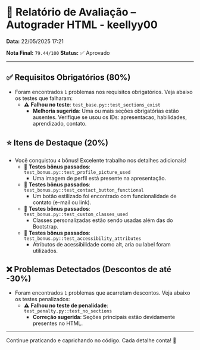 # 🧪 Relatório de Avaliação – Autograder HTML - keellyy00

**Data:** 22/05/2025 17:21

**Nota Final:** `79.44/100`
**Status:** ✅ Aprovado

---
## ✅ Requisitos Obrigatórios (80%)
- Foram encontrados `1` problemas nos requisitos obrigatórios. Veja abaixo os testes que falharam:
  - ⚠️ **Falhou no teste**: `test_base.py::test_sections_exist`
    - **Melhoria sugerida**: Uma ou mais seções obrigatórias estão ausentes. Verifique se usou os IDs: apresentacao, habilidades, aprendizado, contato.

## ⭐ Itens de Destaque (20%)
- Você conquistou `4` bônus! Excelente trabalho nos detalhes adicionais!
  - 🌟 **Testes bônus passados**: `test_bonus.py::test_profile_picture_used`
    - Uma imagem de perfil está presente na apresentação.
  - 🌟 **Testes bônus passados**: `test_bonus.py::test_contact_button_functional`
    - Um botão estilizado foi encontrado com funcionalidade de contato (e-mail ou link).
  - 🌟 **Testes bônus passados**: `test_bonus.py::test_custom_classes_used`
    - Classes personalizadas estão sendo usadas além das do Bootstrap.
  - 🌟 **Testes bônus passados**: `test_bonus.py::test_accessibility_attributes`
    - Atributos de acessibilidade como alt, aria ou label foram utilizados.

## ❌ Problemas Detectados (Descontos de até -30%)
- Foram encontrados `1` problemas que acarretam descontos. Veja abaixo os testes penalizados:
  - ⚠️ **Falhou no teste de penalidade**: `test_penalty.py::test_no_sections`
    - **Correção sugerida**: Seções principais estão devidamente presentes no HTML.

---
Continue praticando e caprichando no código. Cada detalhe conta! 💪
